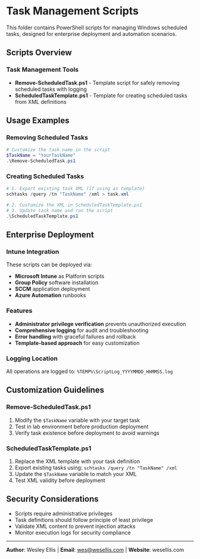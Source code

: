 # Task Management Scripts

This folder contains PowerShell scripts for managing Windows scheduled tasks, designed for enterprise deployment and automation scenarios.

## Scripts Overview

### Task Management Tools
- **Remove-ScheduledTask.ps1** - Template script for safely removing scheduled tasks with logging
- **ScheduledTaskTemplate.ps1** - Template for creating scheduled tasks from XML definitions

## Usage Examples

### Removing Scheduled Tasks
```powershell
# Customize the task name in the script
$TaskName = "YourTaskName"
.\Remove-ScheduledTask.ps1
```

### Creating Scheduled Tasks
```powershell
# 1. Export existing task XML (if using as template)
schtasks /query /tn "TaskName" /xml > task.xml

# 2. Customize the XML in ScheduledTaskTemplate.ps1
# 3. Update task name and run the script
.\ScheduledTaskTemplate.ps1
```

## Enterprise Deployment

### Intune Integration
These scripts can be deployed via:
- **Microsoft Intune** as Platform scripts
- **Group Policy** software installation
- **SCCM** application deployment
- **Azure Automation** runbooks

### Features
- **Administrator privilege verification** prevents unauthorized execution
- **Comprehensive logging** for audit and troubleshooting
- **Error handling** with graceful failures and rollback
- **Template-based approach** for easy customization

### Logging Location
All operations are logged to: `%TEMP%\ScriptLog_YYYYMMDD_HHMMSS.log`

## Customization Guidelines

### Remove-ScheduledTask.ps1
1. Modify the `$TaskName` variable with your target task
2. Test in lab environment before production deployment
3. Verify task existence before deployment to avoid warnings

### ScheduledTaskTemplate.ps1
1. Replace the XML template with your task definition
2. Export existing tasks using: `schtasks /query /tn "TaskName" /xml`
3. Update the `$TaskName` variable to match your XML
4. Test XML validity before deployment

## Security Considerations

- Scripts require administrative privileges
- Task definitions should follow principle of least privilege
- Validate XML content to prevent injection attacks
- Monitor execution logs for security compliance

---
**Author**: Wesley Ellis | **Email**: wes@wesellis.com | **Website**: wesellis.com
